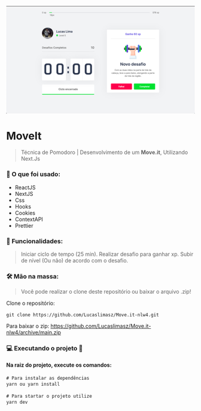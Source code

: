 <p align="center">
  <img src="wallpaper.jpg" alt="MoveIt" />
</p>

# MoveIt

> Técnica de Pomodoro | Desenvolvimento de um **Move.it**, Utilizando Next.Js 

### 📄 O que foi usado:

- ReactJS
- NextJS
- Css
- Hooks
- Cookies
- ContextAPI
- Prettier

### 🎯 Funcionalidades:

>  Iniciar ciclo de tempo (25 min).
>  Realizar desafio para ganhar xp.
>  Subir de nível (Ou não) de acordo com o desafio.

### 🛠 Mão na massa:

> Você pode realizar o clone deste repositório ou baixar o arquivo .zip!

Clone o repositório:

````
git clone https://github.com/Lucaslimasz/Move.it-nlw4.git
````

Para baixar o zip: https://github.com/Lucaslimasz/Move.it-nlw4/archive/main.zip

### 💻 Executando o projeto 🚀

#### Na raiz do projeto, execute os comandos:

````
# Para instalar as dependências
yarn ou yarn install

# Para startar o projeto utilize
yarn dev
````
